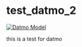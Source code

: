 # test_datmo_2

[![Datmo Model](https://datmo.com/sylerip_cs/test_datmo_2/badge.svg)](https://datmo.com/sylerip_cs/test_datmo_2)


this is a test for datmo
